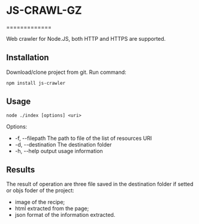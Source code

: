 # JS-CRAWL-GZ
=============

Web crawler for Node.JS, both HTTP and HTTPS are supported.

##  Installation

Download/clone project from git.
Run command:

```
npm install js-crawler
```

## Usage

```
node ./index [options] <uri>
```

Options:
*  -f, --filepath <filepath>        The path to file of the list of resources URI
*  -d, --destination <destination>  The destination folder
*  -h, --help                       output usage information

## Results

The result of operation are three file saved in the destination folder if setted or objs foder of the project: 
* image of the recipe;
* html extracted from the page;
* json format of the information extracted.